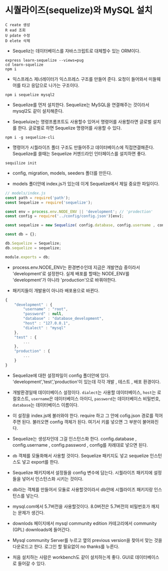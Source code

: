 # 시퀄라이즈(sequelize)와 MySQL 설치

```
C reate 생성
R ead 조회
U pdate 수정
D elete 삭제
```

- Sequeliz는 데이터베이스를 자바스크립트로 대체할수 있는 ORM이다.

```
express learn-sequelize --views=pug
cd learn-squelize
npm i
```

- 익스프레스 제너레이터가 익스프레스 구조를 만들어 준다. 요청이 들어와서 미들웨어를 타고 응답으로 나가는 구조이다.

```
npm i sequelize mysql2
```

- Sequelize를 먼저 설치한다. Sequelize는 MySQL을 연결해주는 것이라서 mysql2도 같이 설치해준다.

- Sequeluize는 명령프롬프트도 사용할수 있어서 명령어를 사용할라면 글로벌 설치를 한다. 글로벌로 하면 Sequelize 명령어를 사용할 수 있다.

```
npm i -g sequelize-cli
```

- 명령어가 시퀄라이즈 폴더 구조도 만들어주고 데이터베이스에 직접연결해준다. Sequelize를 쓸때는 Sequelize 커멘드라인 인터페이스를 설치하면 좋다.

```
sequilize init
```

- config, migration, models, seeders 폴더를 만든다.

- models 폴더안에 index.js가 있는데 이게 Sequelize에서 제일 중요한 파일이다.

```js
// models/index.js
const path = require('path');
const Sequelize = require('sequelize');

const env = process.env.NODE_ENV || 'development'; // 'prodection'
const config = require('../config/config.json')[env];

const sequelize = new Sequelize( config.database, config.username , config.password, config );

const db = {};

db.Sequelize = Sequelize;
db.sequelize = sequelize;

module.exports = db;
```

- process.env.NODE_ENV는 환경변수인데 지금은 개발연습 중이라서 'development'로 설정한다. 실제 배포를 할때는 NODE_ENV를 'development'가 아니라 'production'으로 바꿔야한다.

- 패키지들이 개발용이 아니라 배포용으로 바뀐다. 

```js
{
    "development" : {
        "username" : "root",
        "password" : null,
        "database" : "database_development",
        "host" : "127.0.0.1",
        "dialect" : "mysql"
    }, 
    "test" : {
        ...
    },
    "production" : {
        ...
    }
}
```

- Sequelize에 대한 설정파일이 config 폴더안에 있다. 'development','test','production'이 있는데 각각 개발 , 테스트 , 배포 환경이다.

- 개발환경일때 데이터베이스 설정이다. `dialect`는 사용할 데이터베이스, `host`는 로컬호스트, `username`은 데이터베이스 아이디, `password`는 데이터베이스 비밀번호, `database`는 데이터베이스 이름이다.

- 이 설정을 index.js에 불러와야 한다. require 하고 그 안에 cofig.json 경로를 적어주면 된다. 불러오면 config 객체가 된다. 여기서 키를 넣으면 그 부분이 불어와진다.

- Sequelize는 생성자인데 그걸 인스턴스화 한다. config.database , config.username , config.password , config를 차례대로 넣으면 된다. 

- `db` 객체를 모듈화해서 사용할 것이다. Sequelize 패키지도 넣고 sequelize 인스턴스도 넣고 export를 한다.

- Sequelize 패키지에서 설정들을 config 변수에 담는다. 시퀄라이즈 패키지에 설정들을 넣어서 인스턴스화 시키는 것이다.

- db라는 객체를 만들어서 모듈로 사용할것이라서 db안에 시퀄라이즈 패키지랑 인스턴스를 넣는다.

- mysql.com에서 5.7버전을 사용할것이다. 8.0버전은 5.7버전의 비밀번호가 깨지는 문제가 생긴다.

- downlods 페이지에서 mysql community edition 카테고리에서 community (GPL) downloads에 들어간다.

- Mysql community Server를 누르고 옆의 previous version을 찾아서 맞는 것을 다운로드고 한다. 로그인 할 필요없이 no thanks를 누른다.

- 처음 설치하는 사람은 workbench도 같이 설치하는게 좋다. GUI로 데이터베이스로 들어갈 수 있다.










